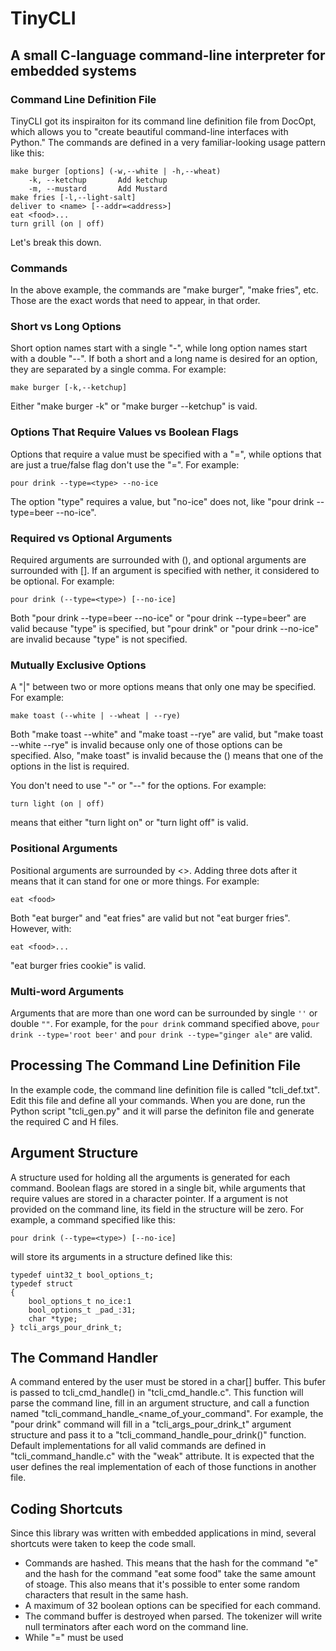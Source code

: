 # TinyCLI
## A small C-language command-line interpreter for embedded systems

### Command Line Definition File

TinyCLI got its inspiraiton for its command line definition file from DocOpt, which allows you to
"create beautiful command-line interfaces with Python." The commands are defined in a very
familiar-looking usage pattern like this:

```
make burger [options] (-w,--white | -h,--wheat)
    -k, --ketchup       Add ketchup 
    -m, --mustard       Add Mustard
make fries [-l,--light-salt]
deliver to <name> [--addr=<address>]
eat <food>...
turn grill (on | off)
```
    
Let's break this down.

### Commands

In the above example, the commands are "make burger", "make fries", etc. Those are the exact words that need to appear, in that order.

### Short vs Long Options

Short option names start with a single "-", while long option names start with a double "--".
If both a short and a long name is desired for an option, they are separated by a single comma. For example:
```
make burger [-k,--ketchup]
```
Either "make burger -k" or "make burger --ketchup" is vaid.

### Options That Require Values vs Boolean Flags

Options that require a value must be specified with a "=", while options that are just a true/false flag don't use the "=". For example:
```
pour drink --type=<type> --no-ice
```
The option "type" requires a value, but "no-ice" does not, like "pour drink --type=beer --no-ice".

### Required vs Optional Arguments

Required arguments are surrounded with (), and optional arguments are surrounded with []. 
If an argument is specified with nether, it considered to be optional. For example:
```
pour drink (--type=<type>) [--no-ice]
```
Both "pour drink --type=beer --no-ice" or "pour drink --type=beer" are valid because "type" is specified, 
but "pour drink" or "pour drink --no-ice" are invalid because "type" is not specified.

### Mutually Exclusive Options

A "|" between two or more options means that only one may be specified. For example:
```
make toast (--white | --wheat | --rye)
```
Both "make toast --white" and "make toast --rye" are valid, but "make toast --white --rye" is invalid because only one of those options can be specified.
Also, "make toast" is invalid because the () means that one of the options in the list is required.

You don't need to use "-" or "--" for the options. For example:
```
turn light (on | off)
```
means that either "turn light on" or "turn light off" is valid.

### Positional Arguments

Positional arguments are surrounded by <>. Adding three dots after it means that it can stand for one or more things. For example:
```
eat <food>
```
Both "eat burger" and "eat fries" are valid but not "eat burger fries". However, with:
```
eat <food>...
```
"eat burger fries cookie" is valid.

### Multi-word Arguments

Arguments that are more than one word can be surrounded by single `''` or double `""`. For example, for the `pour drink` command specified above, `pour drink --type='root beer'` and `pour drink --type="ginger ale"` are valid.

## Processing The Command Line Definition File

In the example code, the command line definition file is called "tcli_def.txt".
Edit this file and define all your commands. When you are done, run the Python script "tcli_gen.py"
and it will parse the definiton file and generate the required C and H files.

## Argument Structure

A structure used for holding all the arguments is generated for each command.
Boolean flags are stored in a single bit, while arguments that require values are
stored in a character pointer. If a argument is not provided on the command line, its field in the structure will be zero.
For example, a command specified like this:
```
pour drink (--type=<type>) [--no-ice]
```
will store its arguments in a structure defined like this:
```
typedef uint32_t bool_options_t;
typedef struct
{
    bool_options_t no_ice:1
    bool_options_t _pad_:31;
    char *type;
} tcli_args_pour_drink_t;
```

## The Command Handler

A command entered by the user must be stored in a char[] buffer. This bufer is passed to tcli_cmd_handle() in "tcli_cmd_handle.c".
This function will parse the command line, fill in an argument structure, and call a function named "tcli_command_handle_<name_of_your_command".
For example, the "pour drink" command will fill in a "tcli_args_pour_drink_t" argument structure and pass it to a "tcli_command_handle_pour_drink()" function.
Default implementations for all valid commands are defined in "tcli_command_handle.c" with the "weak" attribute.
It is expected that the user defines the real implementation of each of those functions in another file.

## Coding Shortcuts

Since this library was written with embedded applications in mind, several shortcuts were taken to keep the code small.
* Commands are hashed. This means that the hash for the command "e" and the hash for the command "eat some food"
take the same amount of stoage. This also means that it's possible to enter some random characters that result in the same hash.
* A maximum of 32 boolean options can be specified for each command.
* The command buffer is destroyed when parsed. The tokenizer will write null terminators after each word on the command line.
* While "=" must be used 
